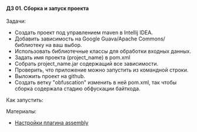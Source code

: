#### ДЗ 01. Сборка и запуск проекта

Задачи:

- Создать проект под управлением maven в Intellij IDEA. 
- Добавить зависимость на Google Guava/Apache Commons/библиотеку на ваш выбор.
- Использовать библиотечные классы для обработки входных данных.
- Задать имя проекта (project_name) в pom.xml
- Собрать project_name.jar содержащий все зависимости.
- Проверить, что приложение можно запустить из командной строки.
- Выложить проект на github. 
- Создать ветку "obfuscation" изменить в ней pom.xml, так чтобы сборка содержала стадию обфускации байткода.

Как запустить:

Материалы:
- [Настройки плагина assembly](https://maven.apache.org/plugins/maven-assembly-plugin/single-mojo.html)